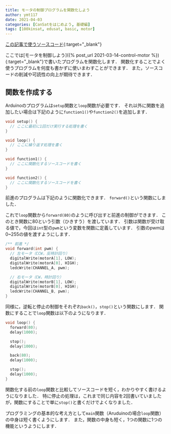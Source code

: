 ```yaml
---
title: モータの制御プログラムを関数化しよう
author: ymt117
date: 2021-04-03
categories: [CanSatをはじめよう, 基礎編]
tags: [100kinsat, edusat, basic, motor]
---
```


<i class="{{ site.data.post.file }}"></i>
[この記事で使うソースコード](https://github.com/100kinsat/100kinsat_ver_3_4_code/tree/main/100kinsat_motor_function){:target="_blank"}

ここでは[モータを制御しよう]({% post_url 2021-03-14-control-motor %}){:target="_blank"}で書いたプログラムを関数化します．
関数化することでよく使うプログラムを何度も書かずに使いまわすことができます．
また，ソースコードの削減や可読性の向上が期待できます．

## 関数を作成する

Arduinoのプログラムは`setup`関数と`loop`関数が必要です．
それ以外に関数を追加したい場合は下記のように`function1()`や`function2()`を追加します．

```cpp
void setup() {
  // ここに最初に1回だけ実行する処理を書く
}

void loop() {
  // ここに繰り返す処理を書く
}

void function1() {
  // ここに関数化するソースコードを書く
}

void function2() {
  // ここに関数化するソースコードを書く
}
```

前進のプログラムは下記のように関数化できます．
`forward()`という関数にしました．

これで`loop`関数から`forward(80)`のように呼び出すと前進の制御ができます．
このとき関数に80という引数（ひきすう）を渡しています．
引数は関数が受け取る値で，今回は`int`型の`pwm`という変数を関数に定義しています．
引数のpwmは0~255の値を渡すようにします．

```cpp
/** 前進 */
void forward(int pwm) {
  // 左モータ（CCW，反時計回り）
  digitalWrite(motorA[1], LOW);
  digitalWrite(motorA[0], HIGH);
  ledcWrite(CHANNEL_A, pwm);

  // 右モータ（CW，時計回り）
  digitalWrite(motorB[1], LOW);
  digitalWrite(motorB[0], HIGH);
  ledcWrite(CHANNEL_B, pwm);
}
```

同様に，逆転と停止の制御をそれぞれ`back()`，`stop()`という関数にします．
関数にすることで`loop`関数は以下のようになります．

```cpp
void loop() {
  forward(80);
  delay(1000);

  stop();
  delay(1000);

  back(80);
  delay(1000);

  stop();
  delay(1000);
}
```

関数化する前の`loop`関数と比較してソースコードを短く，わかりやすく書けるようになりました．
特に停止の処理は，これまで同じ内容を2回書いていましたが，関数にすることで単に`stop()`と書くだけでよくなりました．

プログラミングの基本的な考え方として`main`関数（Aruduinoの場合`loop`関数）の中身は短く書くようにします．
また，関数の中身も短く，1つの関数に1つの機能というようにします．

